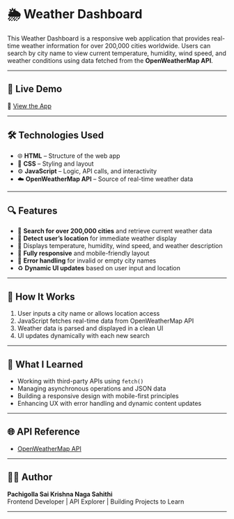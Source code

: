 # 🌦️ Weather Dashboard

This Weather Dashboard is a responsive web application that provides real-time weather information for over 200,000 cities worldwide. Users can search by city name to view current temperature, humidity, wind speed, and weather conditions using data fetched from the **OpenWeatherMap API**.

---

## 🚀 Live Demo

🔗 [View the App](https://sahipachigolla.github.io/weather/)

---

## 🛠️ Technologies Used

- 🌐 **HTML** – Structure of the web app  
- 🎨 **CSS** – Styling and layout  
- ⚙️ **JavaScript** – Logic, API calls, and interactivity  
- ☁️ **OpenWeatherMap API** – Source of real-time weather data  

---

## 🔍 Features

- 🔎 **Search for over 200,000 cities** and retrieve current weather data
- 📍 **Detect user’s location** for immediate weather display
- 💨 Displays temperature, humidity, wind speed, and weather description
- 📱 **Fully responsive** and mobile-friendly layout
- 🚫 **Error handling** for invalid or empty city names
- ♻️ **Dynamic UI updates** based on user input and location

---


## 📌 How It Works

1. User inputs a city name or allows location access
2. JavaScript fetches real-time data from OpenWeatherMap API
3. Weather data is parsed and displayed in a clean UI
4. UI updates dynamically with each new search

---

## 🧠 What I Learned

- Working with third-party APIs using `fetch()`
- Managing asynchronous operations and JSON data
- Building a responsive design with mobile-first principles
- Enhancing UX with error handling and dynamic content updates

---

## 🌐 API Reference

- [OpenWeatherMap API](https://openweathermap.org/api)

---

## 🙋‍♀️ Author

**Pachigolla Sai Krishna Naga Sahithi**  
Frontend Developer | API Explorer | Building Projects to Learn

---

